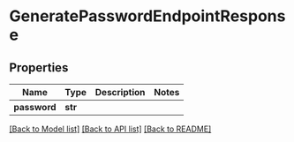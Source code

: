 # GeneratePasswordEndpointResponse


## Properties

Name | Type | Description | Notes
------------ | ------------- | ------------- | -------------
**password** | **str** |  | 

[[Back to Model list]](../README.md#models) [[Back to API list]](../README.md#api-endpoints) [[Back to README]](../README.md)


